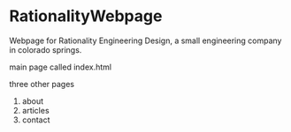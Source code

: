 # RationalityWebpage
Webpage for Rationality Engineering Design, a small engineering company in colorado springs. 

main page called index.html

three other pages
1. about
2. articles
3. contact
